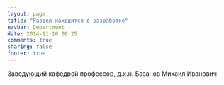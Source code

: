 ```yaml
---
layout: page
title: "Раздел находится в разрaботке"
navbar: Department
date: 2014-11-10 00:25
comments: true
sharing: false
footer: true
---
```

Заведующий кафедрой профессор, д.х.н. Базанов Михаил Иванович
